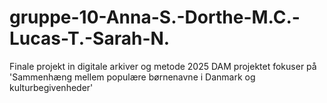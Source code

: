 # gruppe-10-Anna-S.-Dorthe-M.C.-Lucas-T.-Sarah-N.
Finale projekt in digitale arkiver og metode 2025
DAM projektet fokuser på 'Sammenhæng mellem populære børnenavne i Danmark og kulturbegivenheder'
